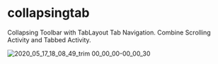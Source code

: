 # collapsingtab
Collapsing Toolbar with TabLayout Tab Navigation. Combine Scrolling Activity and Tabbed Activity.

![2020_05_17_18_08_49_trim 00_00_00-00_00_30](https://user-images.githubusercontent.com/14086980/82141950-57316900-986b-11ea-948d-6393dc3c5a36.gif)

